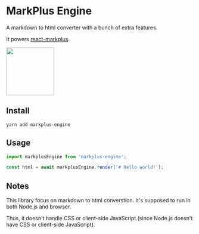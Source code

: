 # MarkPlus Engine

A markdown to html converter with a bunch of extra features.

It powers [react-markplus](https://github.com/markpluslabs/react-markplus).

<img src="https://markpluslabs.github.io/react-markplus/icon.svg" width="128" height="128" />

## Install

```
yarn add markplus-engine
```

## Usage

```ts
import markplusEngine from 'markplus-engine';

const html = await markplusEngine.render('# Hello world!');
```

## Notes

This library focus on markdown to html converstion. It's supposed to run in both Node.js and browser.

Thus, it doesn't handle CSS or client-side JavaScript.(since Node.js doesn't have CSS or client-side JavaScript).
